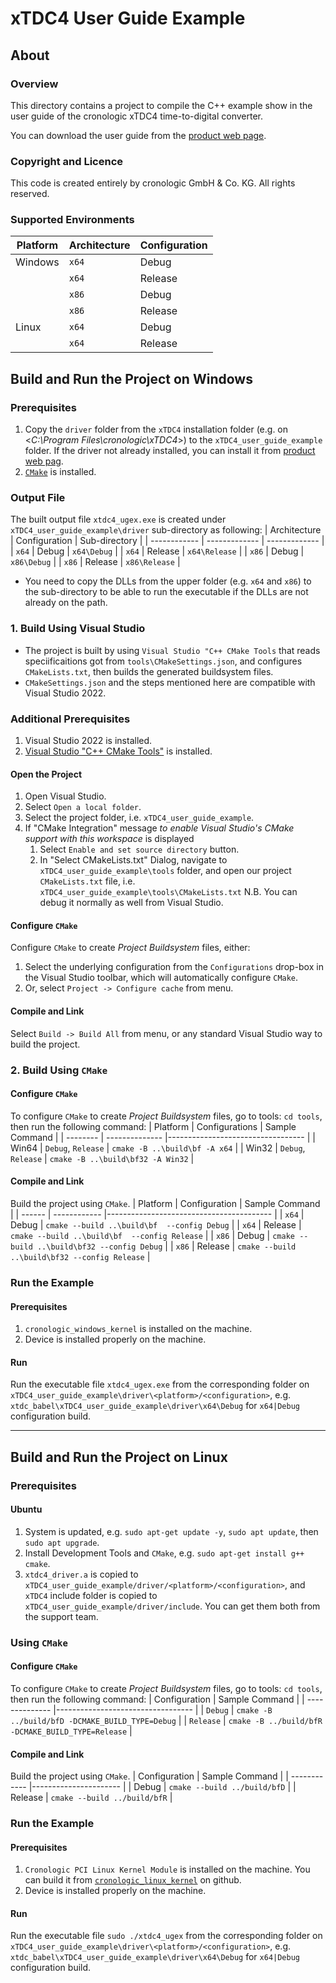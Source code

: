 # xTDC4 User Guide Example

## About

### Overview
This directory contains a project to compile the C++ example show in the user guide of the cronologic xTDC4 time-to-digital converter.

You can download the user guide from the [product web page](https://www.cronologic.de/products/tdcs/xtdc4-pcie).

### Copyright and Licence
This code is created entirely by cronologic GmbH & Co. KG. All rights reserved.

### Supported Environments
| Platform     | Architecture | Configuration |
| ------------ | ------------ | ------------- |
| Windows  | `x64` | Debug   |
|          | `x64` | Release |
|          | `x86` | Debug   |
|          | `x86` | Release |
| Linux    | `x64` | Debug   |
|          | `x64` | Release |

## Build and Run the Project on Windows

### Prerequisites
1. Copy the `driver` folder from the `xTDC4` installation folder (e.g. on <_C:\Program Files\cronologic\xTDC4_>) to the `xTDC4_user_guide_example` folder. If the driver not already installed, you can install it from [product web pag](https://www.cronologic.de/products/tdcs/xtdc4-pcie).
2. [`CMake`](https://cmake.org/install/) is installed.

### Output File
The built output file `xtdc4_ugex.exe` is created under `xTDC4_user_guide_example\driver` sub-directory as following:
| Architecture | Configuration | Sub-directory | 
| ------------ | ------------- | ------------- | 
| `x64` | Debug   | `x64\Debug`   | 
| `x64` | Release | `x64\Release` |
| `x86` | Debug   | `x86\Debug`   |
| `x86` | Release | `x86\Release` |
* You need to copy the DLLs from the upper folder (e.g. `x64` and `x86`) to the sub-directory to be able to run the executable if the DLLs are not already on the path.

### 1. Build Using Visual Studio
- The project is built by using `Visual Studio "C++ CMake Tools` that reads speciificaitions got from `tools\CMakeSettings.json`, and configures `CMakeLists.txt`, then  builds the generated buildsystem files.
- `CMakeSettings.json` and the steps mentioned here are compatible with Visual Studio 2022. 

### Additional Prerequisites
1. Visual Studio 2022 is installed.
2. [Visual Studio "C++ CMake Tools"](https://docs.microsoft.com/en-us/cpp/build/cmake-projects-in-visual-studio) is installed.

#### Open the Project 
1. Open Visual Studio.
2. Select `Open a local folder`.
3. Select the project folder, i.e. `xTDC4_user_guide_example`.
4. If "CMake Integration" message _to enable Visual Studio's CMake support with this workspace_ is displayed
   1. Select `Enable and set source directory` button.
   2. In "Select CMakeLists.txt" Dialog, navigate to `xTDC4_user_guide_example\tools` folder, and open our project `CMakeLists.txt` file, i.e. `xTDC4_user_guide_example\tools\CMakeLists.txt`
N.B. You can debug it normally as well from Visual Studio.

#### Configure `CMake`
Configure `CMake` to create _Project Buildsystem_ files, either:
1. Select the underlying configuration from the `Configurations` drop-box in the Visual Studio toolbar, which will automatically configure `CMake`.
2. Or, select `Project -> Configure cache` from menu.

#### Compile and Link
Select `Build -> Build All` from menu, or any standard Visual Studio way to build the project.

### 2. Build Using `CMake`

#### Configure `CMake`
To configure `CMake` to create _Project Buildsystem_ files, go to tools: `cd tools`, then run the following command:
| Platform | Configurations     | Sample Command                    | 
| -------- | --------------     |---------------------------------- |
| Win64    | `Debug`, `Release` | `cmake -B ..\build\bf -A x64`     | 
| Win32    | `Debug`, `Release` | `cmake -B ..\build\bf32 -A Win32` | 

#### Compile and Link
Build the project using `CMake`.
| Platform | Configuration | Sample Command                           | 
| ------   | ------------  |----------------------------------------- |
| `x64`    | Debug   | `cmake --build ..\build\bf  --config Debug`    |
| `x64`    | Release | `cmake --build ..\build\bf  --config Release`  | 
| `x86`    | Debug   | `cmake --build ..\build\bf32 --config Debug`   | 
| `x86`    | Release | `cmake --build ..\build\bf32 --config Release` | 

### Run the Example
#### Prerequisites
1. `cronologic_windows_kernel` is installed on the machine.
2. Device is installed properly on the machine.

#### Run
Run the executable file `xtdc4_ugex.exe` from the corresponding folder on `xTDC4_user_guide_example\driver\<platform>/<configuration>`, e.g. `xtdc_babel\xTDC4_user_guide_example\driver\x64\Debug` for `x64|Debug` configuration build.

---

## Build and Run the Project on Linux

### Prerequisites
#### Ubuntu
1. System is updated, e.g. `sudo apt-get update -y`, `sudo apt update`, then `sudo apt upgrade`.
2. Install Development Tools and `CMake`, e.g. `sudo apt-get install g++ cmake`.
3. `xtdc4_driver.a` is copied to `xTDC4_user_guide_example/driver/<platform>/<configuration>`, and `xTDC4` include folder is copied to `xTDC4_user_guide_example/driver/include`. You can get them both from the support team.

### Using `CMake`
#### Configure `CMake`
To configure `CMake` to create _Project Buildsystem_ files, go to tools: `cd tools`, then run the following command:
| Configuration  | Sample Command                    | 
| -------------- |---------------------------------- |
| `Debug`        | `cmake -B ../build/bfD -DCMAKE_BUILD_TYPE=Debug`   | 
| `Release`      | `cmake -B ../build/bfR -DCMAKE_BUILD_TYPE=Release` | 

#### Compile and Link
Build the project using `CMake`.
| Configuration | Sample Command         | 
| ------------  |----------------------  |
| Debug   | `cmake --build ../build/bfD` |
| Release | `cmake --build ../build/bfR` | 

### Run the Example
#### Prerequisites
1. `Cronologic PCI Linux Kernel Module` is installed on the machine. You can build it from [`cronologic_linux_kernel`](https://github.com/cronologic-de/cronologic_linux_kernel) on github.
2. Device is installed properly on the machine.

#### Run
Run the executable file `sudo ./xtdc4_ugex` from the corresponding folder on `xTDC4_user_guide_example\driver\<platform>/<configuration>`, e.g. `xtdc_babel\xTDC4_user_guide_example\driver\x64\Debug` for `x64|Debug` configuration build.
